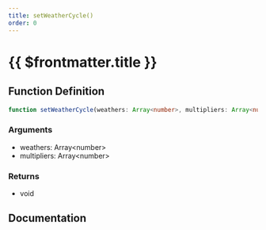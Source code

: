 ```yaml
---
title: setWeatherCycle()
order: 0
---
```


# {{ $frontmatter.title }}

## Function Definition

```ts
function setWeatherCycle(weathers: Array<number>, multipliers: Array<number>): void;
```

### Arguments

* weathers: Array\<number\>
* multipliers: Array\<number\>

### Returns

* void

## Documentation

<!--@include: ./parts/setWeatherCycle.md-->
